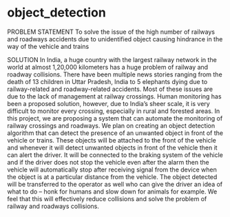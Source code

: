 # object_detection

PROBLEM STATEMENT
            To solve the issue of the high number of railways and roadways accidents due to unidentified object causing hindrance in the way of the vehicle and trains

            
SOLUTION 
In India, a huge country with the largest railway network in the world at almost 1,20,000 kilometers has a huge problem of railway and roadway collisions. There have been multiple news stories ranging from the death of 13 children in Uttar Pradesh, India to 5 elephants dying due to railway-related and roadway-related accidents. Most of these issues are due to the lack of management at railway crossings. Human monitoring has been a proposed solution, however, due to India’s sheer scale, it is very difficult to monitor every crossing, especially in rural and forested areas. In this project, we are proposing a system that can automate the monitoring of railway crossings and roadways. We plan on creating an object detection algorithm that can detect the presence of an unwanted object in front of the vehicle or trains. These objects will be attached to the front of the vehicle and whenever it will detect unwanted objects in front of the vehicle then it can alert the driver. It will be connected to the braking system of the vehicle and if the driver does not stop the vehicle even after the alarm then the vehicle will automatically stop after receiving signal from the device when the object is at a particular distance from the vehicle. The object detected will be transferred to the operator as well who can give the driver an idea of what to do – honk for humans and slow down for animals for example. We feel that this will effectively reduce collisions and solve the problem of railway and roadways collisions.
